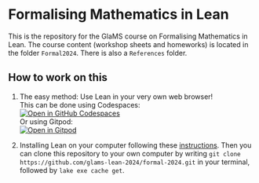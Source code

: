 # Formalising Mathematics in Lean

This is the repository for the GlaMS course on Formalising Mathematics in Lean. The course content (workshop sheets and homeworks) is located in the folder `Formal2024`. There is also a `References` folder.

## How to work on this

1. The easy method: Use Lean in your very own web browser! <br>
   This can be done using Codespaces:<br> [![Open in GitHub Codespaces](https://github.com/codespaces/badge.svg)](https://codespaces.new/glams-lean-2024/formal-2024?quickstart=1) <br>
   Or using Gitpod:<br> [![Open in Gitpod](https://gitpod.io/button/open-in-gitpod.svg)](https://gitpod.io/#https://github.com/glams-lean-2024/formal-2024)

3. Installing Lean on your computer following these [instructions](https://leanprover-community.github.io/get_started.html).
   Then you can clone this repository to your own computer by writing `git clone https://github.com/glams-lean-2024/formal-2024.git` in your terminal, followed by `lake exe cache get`.
